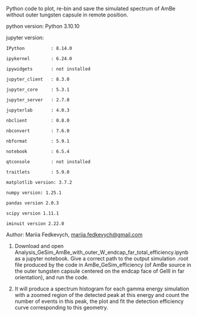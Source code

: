 Python code to plot, re-bin and save the simulated spectrum of AmBe without outer tungsten capsule in remote position.

python version: Python 3.10.10

jupyter version:
    
    IPython          : 8.14.0
    
    ipykernel        : 6.24.0
    
    ipywidgets       : not installed
    
    jupyter_client   : 8.3.0
    
    jupyter_core     : 5.3.1
    
    jupyter_server   : 2.7.0
    
    jupyterlab       : 4.0.3
    
    nbclient         : 0.8.0
    
    nbconvert        : 7.6.0
    
    nbformat         : 5.9.1
    
    notebook         : 6.5.4
    
    qtconsole        : not installed
    
    traitlets        : 5.9.0
    
    matplotlib version: 3.7.2
    
    numpy version: 1.25.1
    
    pandas version 2.0.3
    
    scipy version 1.11.1
    
    iminuit version 2.22.0

Author: Mariia Fedkevych, mariia.fedkevych@gmail.com

1. Download and open Analysis_GeSim_AmBe_with_outer_W_endcap_far_total_efficiency.ipynb as a jupyter notebook. Give a correct path to the output simulation .root file produced by the code in AmBe_GeSim_efficiency (of AmBe source in the outer tungsten capsule centered on the endcap face of GeIII in far orientation), and run the code.

2. It will produce a spectrum histogram for each gamma energy simulation with a zoomed region of the detected peak at this energy and count the number of events in this peak, the plot and fit the detection efficiency curve corresponding to this geometry.
